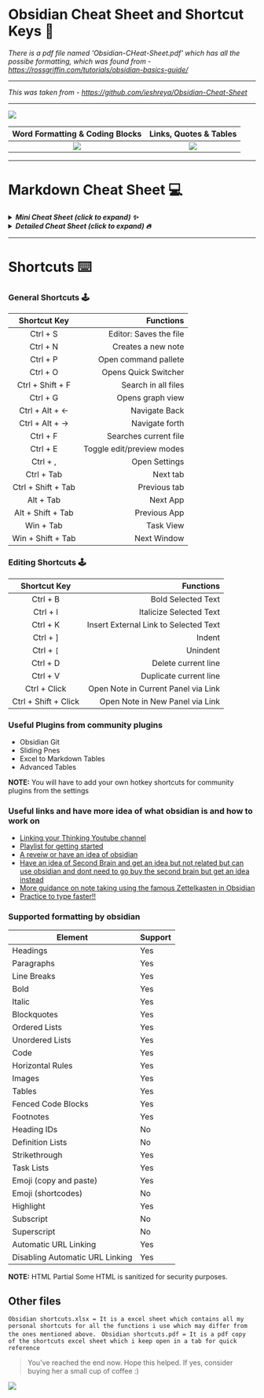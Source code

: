 # Obsidian Cheat Sheet and Shortcut Keys 🔮
*There is a pdf file named 'Obsidian-CHeat-Sheet.pdf' which has all the possibe formatting, which was found from - https://rossgriffin.com/tutorials/obsidian-basics-guide/*

---

*This was taken from - https://github.com/ieshreya/Obsidian-Cheat-Sheet*

---

![](https://i0.wp.com/atoughnut.com/wp-content/uploads/2020/08/Index1.png?resize=768%2C385&ssl=1 )


Word Formatting & Coding Blocks            |  Links, Quotes & Tables
:-------------------------:|:-------------------------:
![](https://i1.wp.com/atoughnut.com/wp-content/uploads/2020/08/Index2.png?resize=512%2C237&ssl=1)  |  ![](https://i2.wp.com/atoughnut.com/wp-content/uploads/2020/08/Index3.png?resize=512%2C224&ssl=1)

---
# Markdown Cheat Sheet 💻
<details>
  <summary><em><strong>Mini Cheat Sheet (click to expand) ✨</em></strong></summary>
  
  ``` 
# Heading 1

## Heading 2

-- Spacer  

- Bullet Points

- [x] Checklist

**Bold**

*Italic*

***Italic Bold***

==Highlights==

~~strikethrough~~

<p> paragraphs</p>

<u> underline </u>

```Coding Blocks```

[Links](Sources)

[[backlinking]]

> Quotes/ Blockquotes

Table Cell A  |  Table Cell B
----          |          ----

[^footnote]

<kbd> keyboard shortcut </kbd>


```
</details>


<details>
  <summary><em><strong>Detailed Cheat Sheet (click to expand) 🔥</em></strong></summary>

 # Heading 1
 
```# Heading 1 ```

---

## Heading 2

```## Heading 2 ```

---

**Line Break**

``` ---  ```

---

- Bullet Points

``` - Bullet  ```

---

- [X] Checklist

``` - [x] list  ```

---

**Bold**

``` **text**  ```

---

*Italic*

```  *text* ```

---

***Italic Bold***

``` ***text***  ```

---

**==Highlights==**

``` ==this text is highlighted==```

---

***~~Strike~~***

```~~strikethrough~~```

---

***<p>paragraph- here no matter how much lines you have within the tags, it will all come as one paragraph which is visible in obsidian and not on github</p>***

```
<p>
Lorem ipsum dolor sit amet, consectetur adipiscing elit, sed do eiusmod tempor 
incididunt ut labore et dolore magna 
aliqua. Ut enim ad minim veniam, quis nostrud exercitation ullamco laboris nisi 
ut aliquip ex ea commodo consequat. 
Duis aute irure dolor in reprehenderit in voluptate velit esse cillum dolore eu 
fugiat nulla pariatur. 
Excepteur sint occaecat cupidatat non proident, sunt in culpa qui officia deserunt 
mollit anim id est laborum.
</p>

```
---
**underline**

``` <u>underline</u>```

---
**```Coding Blocks```**

``` By putting 3 (`) signs before and after the code.  ```

---

**[Links]**

``` [link](sources)  ```

---
**[[backlinking]]**

```[[backlink to a note]]```

---

> Quotes/ Blockquotes

``` > this is a quote.  ```

---

Table Cell A  |  Table Cell B
----          |          ----


```
Table Cell A  |  Table Cell B
----          |          ----
```
---
***[^Footnotes]**
```
[^footnote]
```
---
***<kbd>Keyboard shortcuts</kbd>***

```<kbd>Ctrl + C</kbd>```

---


</details>


---
# Shortcuts ⌨️

### General Shortcuts 🕹️
Shortcut Key		|		Functions
:-----------------:|-----------------:
Ctrl + S|Editor: Saves the file
Ctrl + N| Creates a new note
Ctrl + P| Open command pallete
Ctrl + O | Opens Quick Switcher
Ctrl + Shift + F  | Search in all files
Ctrl + G   | Opens graph view
Ctrl +  Alt + ← | Navigate Back
Ctrl +  Alt + → | Navigate forth
Ctrl + F | Searches current file
Ctrl + E | Toggle edit/preview modes
Ctrl + , | Open Settings
Ctrl + Tab | Next tab
Ctrl + Shift + Tab | Previous tab
Alt + Tab | Next App
Alt + Shift + Tab | Previous App
Win + Tab | Task View
Win + Shift + Tab |  Next Window



### Editing Shortcuts 🕹️
Shortcut Key		|		Functions
:-----------------:|-----------------:
Ctrl + B | Bold Selected Text
Ctrl + I | Italicize Selected Text
Ctrl + K | Insert External Link to Selected Text
Ctrl + ] | Indent
Ctrl + `[` | Unindent
Ctrl + D |Delete current line
Ctrl + V  | Duplicate current line
Ctrl + Click | Open Note in Current Panel via Link	
Ctrl + Shift + Click | Open Note in New Panel via Link	

### Useful Plugins from community plugins

- Obsidian Git
- Sliding Pnes
- Excel to Markdown Tables
- Advanced Tables

**NOTE:** You will have to add your own hotkey shortcuts for community plugins from the settings

### Useful links and have more idea of what obsidian is and how to work on 

- [Linking your Thinking Youtube channel](https://www.youtube.com/channel/UC85D7ERwhke7wVqskV_DZUA)
- [Playlist for getting started](https://www.youtube.com/playlist?list=PL3NaIVgSlAVLHty1-NuvPa9V0b0UwbzBd)
- [A reveiw or have an idea of obsidian](https://www.youtube.com/watch?v=MYJsGksojms)
- [Have an idea of Second Brain and get an idea but not related but can use obsidian and dont need to go buy the second brain but get an idea instead](https://www.youtube.com/watch?v=OP3dA2GcAh8)
- [More guidance on note taking using the famous Zettelkasten in Obsidian](https://www.youtube.com/watch?v=E6ySG7xYgjY)
- [Practice to type faster!!](https://www.keybr.com)


### Supported formatting by obsidian  

| Element                           |   Support |
|-----------------------------------|-----------|
| Headings                          |	  Yes	    |
| Paragraphs                        |	  Yes	    |
| Line Breaks	                      |   Yes	    |
| Bold	                            |   Yes	    |
| Italic	                          |   Yes	    |
| Blockquotes	                      |   Yes	    |
| Ordered Lists	                    |   Yes	    |
| Unordered Lists	                  |   Yes	    |
| Code	                            |   Yes	    |
| Horizontal Rules	                |   Yes	    |
| Images	                          |   Yes	    |
| Tables	                          |   Yes	    |
| Fenced Code Blocks	              |   Yes	    |
| Footnotes	                        |   Yes	    |
| Heading IDs	                      |   No	    |
| Definition Lists	                |   No	    |
| Strikethrough	                    |   Yes	    |
| Task Lists	                      |   Yes	    |
| Emoji (copy and paste)	          |   Yes	    |
| Emoji (shortcodes)	              |   No	    |
| Highlight	                        |   Yes	    |
| Subscript	                        |   No	    |
| Superscript	                      |   No	    |
| Automatic URL Linking	            |   Yes	    |
| Disabling Automatic URL Linking	  |   Yes	    |

**NOTE:** HTML	Partial	Some HTML is sanitized for security purposes.

## Other files 

```Obsidian shortcuts.xlsx = It is a excel sheet which contains all my personal shortcuts for all the functions i use which may differ from the ones mentioned above. ```
```Obsidian shortcuts.pdf = It is a pdf copy of the shortcuts excel sheet which i keep open in a tab for quick reference```

> You've reached the end now. Hope this helped. If yes, consider buying her a small cup of coffee :)

<a href="https://www.buymeacoffee.com/shreyapurohit" target="_blank"><img src="https://camo.githubusercontent.com/c3f856bacd5b09669157ed4774f80fb9d8622dd45ce8fdf2990d3552db99bd27/68747470733a2f2f7777772e6275796d6561636f666665652e636f6d2f6173736574732f696d672f637573746f6d5f696d616765732f6f72616e67655f696d672e706e67"></a>
